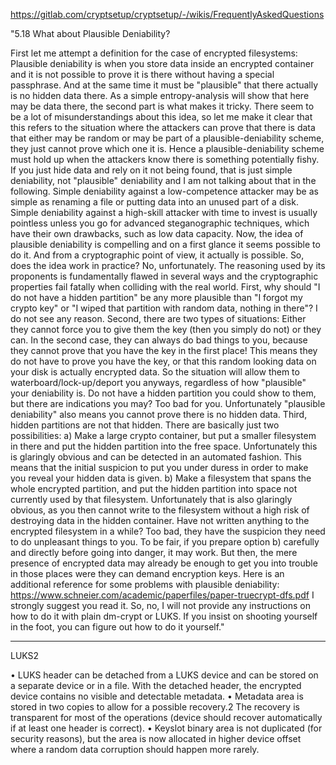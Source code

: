 https://gitlab.com/cryptsetup/cryptsetup/-/wikis/FrequentlyAskedQuestions

"5.18 What about Plausible Deniability?

First let me attempt a definition for the case of encrypted filesystems:
Plausible deniability is when you store data inside an encrypted
container and it is not possible to prove it is there without having a
special passphrase.  And at the same time it must be "plausible" that
there actually is no hidden data there.
As a simple entropy-analysis will show that here may be data there, the
second part is what makes it tricky.
There seem to  be a lot of misunderstandings about this idea, so let me
make it clear that this refers to the situation where the attackers can
prove that there is data that either may be random or may be part of a
plausible-deniability scheme, they just cannot prove which one it is.
Hence a plausible-deniability scheme must hold up when the attackers
know there is something potentially fishy.  If you just hide data and
rely on it not being found, that is just simple deniability, not
"plausible" deniability and I am not talking about that in the
following.  Simple deniability against a low-competence attacker may be
as simple as renaming a file or putting data into an unused part of a
disk.  Simple deniability against a high-skill attacker with time to
invest is usually pointless unless you go for advanced steganographic
techniques, which have their own drawbacks, such as low data capacity.
Now, the idea of plausible deniability is compelling and on a first
glance it seems possible to do it.  And from a cryptographic point of
view, it actually is possible.
So, does the idea work in practice?  No, unfortunately.  The reasoning
used by its proponents is fundamentally flawed in several ways and the
cryptographic properties fail fatally when colliding with the real
world.
First, why should "I do not have a hidden partition" be any more
plausible than "I forgot my crypto key" or "I wiped that partition with
random data, nothing in there"?  I do not see any reason.
Second, there are two types of situations: Either they cannot force you
to give them the key (then you simply do not) or they can.  In the
second case, they can always do bad things to you, because they cannot
prove that you have the key in the first place!  This means they do not
have to prove you have the key, or that this random looking data on your
disk is actually encrypted data.  So the situation will allow them to
waterboard/lock-up/deport you anyways, regardless of how "plausible"
your deniability is.  Do not have a hidden partition you could show to
them, but there are indications you may?  Too bad for you.
Unfortunately "plausible deniability" also means you cannot prove there
is no hidden data.
Third, hidden partitions are not that hidden.  There are basically just
two possibilities: a) Make a large crypto container, but put a smaller
filesystem in there and put the hidden partition into the free space.
Unfortunately this is glaringly obvious and can be detected in an
automated fashion.  This means that the initial suspicion to put you
under duress in order to make you reveal your hidden data is given.  b)
Make a filesystem that spans the whole encrypted partition, and put the
hidden partition into space not currently used by that filesystem.
Unfortunately that is also glaringly obvious, as you then cannot write
to the filesystem without a high risk of destroying data in the hidden
container.  Have not written anything to the encrypted filesystem in a
while?  Too bad, they have the suspicion they need to do unpleasant
things to you.
To be fair, if you prepare option b) carefully and directly before going
into danger, it may work.  But then, the mere presence of encrypted data
may already be enough to get you into trouble in those places were they
can demand encryption keys.
Here is an additional reference for some problems with plausible
deniability:
https://www.schneier.com/academic/paperfiles/paper-truecrypt-dfs.pdf
I strongly suggest you read it.
So, no, I will not provide any instructions on how to do it with plain
dm-crypt or LUKS.  If you insist on shooting yourself in the foot, you
can figure out how to do it yourself."

---

LUKS2

• LUKS header can be detached from a LUKS device and can be stored on
a separate device or in a file. With the detached header, the encrypted
device contains no visible and detectable metadata.
• Metadata area is stored in two copies to allow for a possible recovery.2 The
recovery is transparent for most of the operations (device should recover
automatically if at least one header is correct).
• Keyslot binary area is not duplicated (for security reasons), but the area
is now allocated in higher device offset where a random data corruption
should happen more rarely.